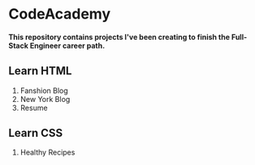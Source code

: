# CodeAcademy

#### This repository contains projects I've been creating to finish the Full-Stack Engineer career path.

## Learn HTML
1. Fanshion Blog
2. New York Blog
3. Resume

## Learn CSS
1. Healthy Recipes 
